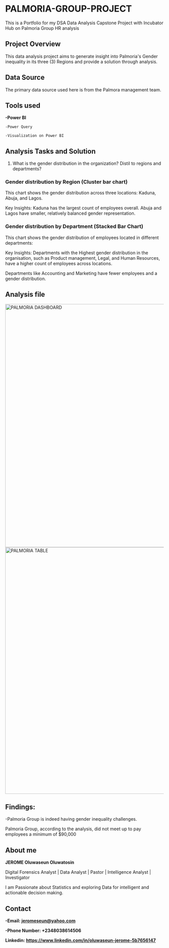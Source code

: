 # PALMORIA-GROUP-PROJECT
This is a Portfolio for my DSA Data Analysis Capstone Project with Incubator Hub on Palmoria Group HR analysis

## Project Overview

This data analysis project aims to generate insight into Palmoria's Gender inequality in its three (3) Regions and provide a solution through analysis.

## Data Source
The primary data source used here is from the Palmora management team.

## Tools used
**-Power BI**

    -Power Query
  
    -Visualization on Power BI

  ## Analysis Tasks and Solution
  1. What is the gender distribution in the organization? Distil to regions and
    departments?

### Gender distribution by Region (Cluster bar chart)

This chart shows the gender distribution across three locations: Kaduna, Abuja, and Lagos.

Key Insights:
Kaduna has the largest count of employees overall.
Abuja and Lagos have smaller, relatively balanced gender representation.

### Gender distribution by Department (Stacked Bar Chart)

This chart shows the gender distribution of employees located in different departments:

Key Insights:
Departments with the Highest gender distribution in the organisation, such as Product management, Legal, and Human Resources, have a higher count of employees across locations.

Departments like Accounting and Marketing have fewer employees and a gender distribution.
  

## Analysis file
  
<img width="770" alt="PALMORIA DASHBOARD" src="https://github.com/user-attachments/assets/d024d9b2-9e58-4e25-a029-e6c6a4751582" />
<img width="781" alt="PALMORIA TABLE" src="https://github.com/user-attachments/assets/1ff712b3-186b-4b83-a7b5-d88ecb27074d" />

## Findings:

-Palmoria Group is indeed having gender inequality challenges.

Palmoria Group, according to the analysis, did not meet up to pay employees a minimum of $90,000



## About me
**JEROME Oluwaseun Oluwatosin**

Digital Forensics Analyst | Data Analyst | Pastor | Intelligence Analyst | Investigator

I am Passionate about Statistics and exploring Data for intelligent and actionable decision making.

## Contact
**-Email: jeromeseun@yahoo.com**

**-Phone Number: +2348038614506**

**Linkedin: https://www.linkedin.com/in/oluwaseun-jerome-5b7656147**
